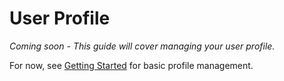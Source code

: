 # User Profile

*Coming soon - This guide will cover managing your user profile.*

For now, see [Getting Started](getting-started.md#user-profile) for basic profile management.

